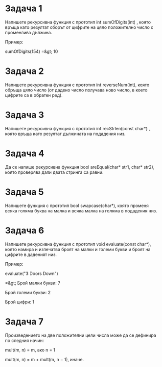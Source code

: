 ﻿# Задача 1

Напишете рекурсивна функция с прототип int sumOfDigits(int) , която връща като резултат сборът от цифрите на цяло положително число с променлива дължина.

Пример:

sumOfDigits(154) =\&gt; 10

# Задача 2

Напишете рекурсивна функция с прототип int reverseNum(int), която обръща цяло число (от дадено число получава ново число, в което цифрите са в обратен ред).

# Задача 3

Напишете рекурсивна функция с прототип int recStrlen(const char\*) , която връща като резултат дължината на подадения низ.

# Задача 4

Да се напише рекурсивна функция bool areEqual(char\* str1, char\* str2), която проверява дали двата стринга са равни.

# Задача 5

Напишете функция с прототип bool swapcase(char\*), която променя всяка голяма буква на малка и всяка малка на голяма в подадения низ.

# Задача 6

Напишете рекурсивна функция с прототип void evaluate(const char\*), която намира и изпечатва броят на малки и големи букви и броят на цифрите в даденият низ.

Пример:

evaluate(&quot;3 Doors Down&quot;)

=\&gt; Брой малки букви: 7

Брой големи букви: 2

Брой цифри: 1

# Задача 7

Произведението на две положителни цели числа може да се дефинира по следния начин:

mult(m, n) = m, ако n = 1

mult(m, n) = m + mult(m, n − 1), иначе.
